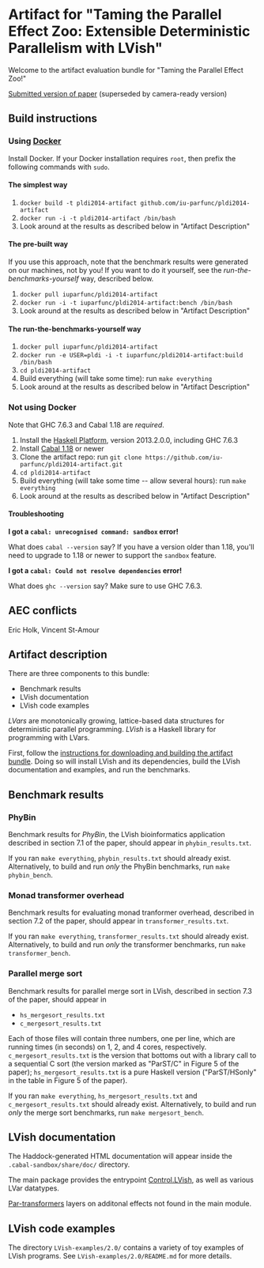 # Artifact for "Taming the Parallel Effect Zoo: Extensible Deterministic Parallelism with LVish"

Welcome to the artifact evaluation bundle for "Taming the Parallel
Effect Zoo!"

[Submitted version of paper](submitted.pdf) (superseded by camera-ready version)

## Build instructions

### Using [Docker](http://www.docker.io/)

Install Docker. If your Docker installation requires `root`, then
prefix the following commands with `sudo`.

#### The simplest way

  1. `docker build -t pldi2014-artifact github.com/iu-parfunc/pldi2014-artifact`
  2. `docker run -i -t pldi2014-artifact /bin/bash`
  3. Look around at the results as described below in "Artifact Description"

#### The pre-built way

If you use this approach, note that the benchmark results were
generated on our machines, not by you!  If you want to do it yourself,
see the _run-the-benchmarks-yourself_ way, described below.

  1. `docker pull iuparfunc/pldi2014-artifact`
  2. `docker run -i -t iuparfunc/pldi2014-artifact:bench /bin/bash`
  3. Look around at the results as described below in "Artifact Description"

#### The run-the-benchmarks-yourself way

  1. `docker pull iuparfunc/pldi2014-artifact`
  2. `docker run -e USER=pldi -i -t iuparfunc/pldi2014-artifact:build /bin/bash`
  3. `cd pldi2014-artifact`
  4. Build everything (will take some time): run `make everything`
  5. Look around at the results as described below in "Artifact Description"

### Not using Docker

Note that GHC 7.6.3 and Cabal 1.18 are _required_.

  1. Install the [Haskell Platform](http://www.haskell.org/platform/), version 2013.2.0.0, including GHC 7.6.3
  2. Install [Cabal 1.18](http://www.haskell.org/cabal/download.html) or newer
  3. Clone the artifact repo: run `git clone
  https://github.com/iu-parfunc/pldi2014-artifact.git`
  4. `cd pldi2014-artifact`
  5. Build everything (will take some time -- allow several hours): run `make everything`
  6. Look around at the results as described below in "Artifact Description"

#### Troubleshooting

**I got a `cabal: unrecognised command: sandbox` error!**

What does `cabal --version` say?  If you have a version older than 1.18, you'll need to upgrade to 1.18 or newer to support the `sandbox` feature.

**I got a `cabal: Could not resolve dependencies` error!**

What does `ghc --version` say?  Make sure to use GHC 7.6.3.

## AEC conflicts

Eric Holk, Vincent St-Amour

## Artifact description

There are three components to this bundle:

  * Benchmark results
  * LVish documentation
  * LVish code examples
  
_LVars_ are monotonically growing, lattice-based data structures for
deterministic parallel programming. _LVish_ is a Haskell library for
programming with LVars.
  
First, follow the
[instructions for downloading and building the artifact bundle](http://www.cs.indiana.edu/~lkuper/effectzoo/).
Doing so will install LVish and its dependencies, build the LVish
documentation and examples, and run the benchmarks.

## Benchmark results 

### PhyBin

Benchmark results for _PhyBin_, the LVish bioinformatics application
described in section 7.1 of the paper, should appear in
`phybin_results.txt`.

If you ran `make everything`, `phybin_results.txt` should already
exist.  Alternatively, to build and run _only_ the PhyBin benchmarks,
run `make phybin_bench`.

### Monad transformer overhead

Benchmark results for evaluating monad tranformer overhead, described
in section 7.2 of the paper, should appear in
`transformer_results.txt`.

If you ran `make everything`, `transformer_results.txt` should already
exist.  Alternatively, to build and run _only_ the transformer
benchmarks, run `make transformer_bench`.

### Parallel merge sort

Benchmark results for parallel merge sort in LVish, described in
section 7.3 of the paper, should appear in

  * `hs_mergesort_results.txt`
  * `c_mergesort_results.txt`
  
Each of those files will contain three numbers, one per line, which
are running times (in seconds) on 1, 2, and 4 cores, respectively.
`c_mergesort_results.txt` is the version that bottoms out with a
library call to a sequential C sort (the version marked as "ParST/C"
in Figure 5 of the paper); `hs_mergesort_results.txt` is a pure
Haskell version ("ParST/HSonly" in the table in Figure 5 of the
paper).

If you ran `make everything`, `hs_mergesort_results.txt` and
`c_mergesort_results.txt` should already exist.  Alternatively, to
build and run _only_ the merge sort benchmarks, run `make
mergesort_bench`.

## LVish documentation

The Haddock-generated HTML documentation will appear inside the
 `.cabal-sandbox/share/doc/` directory.
 
The main package provides the entrypoint [Control.LVish](http://htmlpreview.github.io/?https://github.com/iu-parfunc/pldi2014-artifact/blob/master/apidocs/lvish-2.0/html/index.html), as well as various LVar datatypes.

[Par-transformers](http://htmlpreview.github.io/?https://github.com/iu-parfunc/pldi2014-artifact/blob/master/apidocs/par-transformers-1.1/html/index.html) layers on additonal effects not found in the main module.

## LVish code examples

The directory `LVish-examples/2.0/` contains a variety of toy examples
of LVish programs.  See `LVish-examples/2.0/README.md` for more
details.
